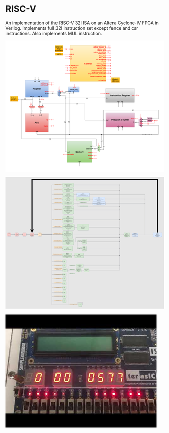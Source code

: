 # RISC-V
An implementation of the RISC-V 32I ISA on an Altera Cyclone-IV FPGA in Verilog. 
Implements full 32I instruction set except fence and csr instructions. Also implements MUL instruction.


![Diagram](https://github.com/tymcgrew/RISC-V/blob/master/misc/RISC-V.png)

![State Machine](https://github.com/tymcgrew/RISC-V/blob/master/misc/Control.png)

[![Primes Program](https://github.com/tymcgrew/RISC-V/blob/master/misc/thumbnail.jpg)](https://youtu.be/ywAUbC-evlU)
